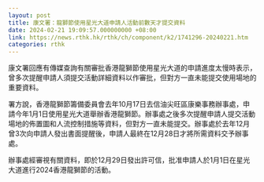 ```yaml
---
layout: post
title: 康文署：龍獅節使用星光大道申請人活動前數天才提交資料
date: 2024-02-21 19:09:57.000000000 +08:00
link: https://news.rthk.hk/rthk/ch/component/k2/1741296-20240221.htm
categories: rthk
---
```


康文署回應有傳媒查詢有關審批香港龍獅節使用星光大道的申請進度太慢時表示，曾多次提醒申請人須提交活動詳細資料以作審批，但對方一直未能提交使用場地的重要資料。

署方說，香港龍獅節籌備委員會去年10月17日去信油尖旺區康樂事務辦事處，申請今年1月1日使用星光大道舉辦香港龍獅節。辦事處之後多次提醒申請人提交活動場地的佈置圖和人流控制措施等資料，但對方一直未能提交。辦事處於去年12月曾3次向申請人發出書面提醒後，申請人最終在12月28日才將所需資料交予辦事處。

辦事處經審視有關資料，即於12月29日發出許可信，批准申請人於1月1日在星光大道進行2024香港龍獅節的活動。
